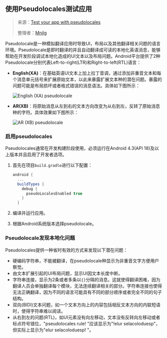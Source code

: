 ## 使用Pseudolocales测试应用

> 来源：[Test your app with pseudolocales](https://developer.android.google.cn/guide/topics/resources/pseudolocales)
>
> 整理者：[Mnilg](https://github.com/mnilg/)

Pseudolocale是一种模拟翻译应用时导致UI，布局以及其他翻译相关问题的语言环境。Pseudolocale是即时翻译的并且自动翻译成可读的本地化英语消息，能够帮助在开发阶段调试本地化造成的UI文本以及布局问题。Android平台提供了2种Pseudolocale分别代表Left-to-right(LTR)和Right-to-left(RTL)语言：

- **English(XA)**：在基础英语UI文本上加上拉丁音调，通过添加非重音文本和每个消息单元括号来扩展原始文本，以此来暴露扩展文本种的潜在问题。暴露的问题可能是布局损坏或者格式错误的消息语法。具体如下图所示：

  ![English (XA) pseudolocale](https://developer.android.google.cn/images/develop/pseudo-locale-example-app_2x.png) 

- **AR(XB)**：将原始消息从左到右的文本方向改变为从右到左，反转了原始消息种的字符。具体效果如下图所示：

  ![AR (XB) pseudolocale](https://developer.android.google.cn/images/develop/pseudo-locale-example-app-rtl_2x.png) 

### 启用pseudolocales

Pseudolocales通常在开发构建阶段使用，必须运行在Android 4.3(API 18)及以上版本并且启用了开发者选项。

1. 首先在项目`build.gradle`进行以下配置：

   ```groovy
   android {
     ...
     buildTypes {
       debug {
         pseudoLocalesEnabled true
       }
     }
   ```

2. 编译并运行应用。

3. 根据Android系统版本选择pseudolocale。

### Pseudolocale发现本地化问题

Pseudolocales提供一种省时有效的方式来发现以下潜在问题：

- 硬编码字符串，不能被翻译，在pseudolocale种显示为非重音文字方便用户察觉。
- 由文本扩展引起的UI布局问题，显示UI因文本长度中断。
- 字符串连接，显示为2条或者多条以`{}`分隔的消息。这就使得翻译困难，因为翻译人员会单独翻译每个模块，无法连续翻译相关的部分。字符串连接也使得无法正确翻译，因为不同的语言可能具有不同的部分顺序或者完全不同的句子结构。
- 双向(BIDI)文本问题，如一个文本方向上的内容包括相反文本方向的内联短语时，使得字符串难以阅读。
- 从右到左的问题(RTL)，如UI元素没有向左移动，文本没有反转向左移动或者标点符号错位，"pseudolocales rule! "应该显示为"!elur selacoloduesp"，但实际上显示为"elur selacoloduesp! "。